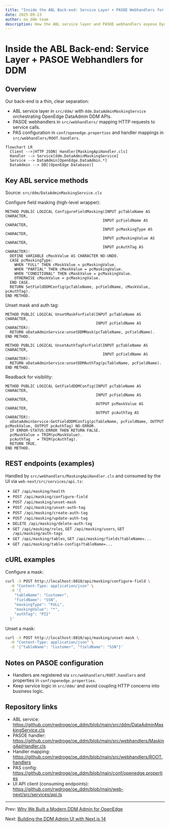```yaml
---
title: "Inside the ABL Back-end: Service Layer + PASOE Webhandlers for DDM"
date: 2025-09-23
author: oe_ddm team
description: How the ABL service layer and PASOE webhandlers expose Dynamic Data Masking as REST endpoints.
---
```


# Inside the ABL Back-end: Service Layer + PASOE Webhandlers for DDM

## Overview
Our back-end is a thin, clear separation:
- ABL service layer in `src/ddm/` with `ddm.DataAdminMaskingService` orchestrating OpenEdge DataAdmin DDM APIs.
- PASOE webhandlers in `src/webhandlers/` mapping HTTP requests to service calls.
- PAS configuration in `conf/openedge.properties` and handler mappings in `src/webhandlers/ROOT.handlers`.

```mermaid
flowchart LR
  Client -->|HTTP JSON| Handler[MaskingApiHandler.cls]
  Handler --> Service[ddm.DataAdminMaskingService]
  Service --> DataAdmin[OpenEdge.DataAdmin.*]
  DataAdmin --> DB[(OpenEdge Database)]
```

## Key ABL service methods
Source: `src/ddm/DataAdminMaskingService.cls`

Configure field masking (high-level wrapper):
```abl
METHOD PUBLIC LOGICAL ConfigureFieldMasking(INPUT pcTableName AS CHARACTER,
                                           INPUT pcFieldName AS CHARACTER,
                                           INPUT pcMaskingType AS CHARACTER,
                                           INPUT pcMaskingValue AS CHARACTER,
                                           INPUT pcAuthTag AS CHARACTER):
  DEFINE VARIABLE cMaskValue AS CHARACTER NO-UNDO.
  CASE pcMaskingType:
    WHEN "FULL" THEN cMaskValue = pcMaskingValue.
    WHEN "PARTIAL" THEN cMaskValue = pcMaskingValue.
    WHEN "CONDITIONAL" THEN cMaskValue = pcMaskingValue.
    OTHERWISE cMaskValue = pcMaskingValue.
  END CASE.
  RETURN SetFieldDDMConfig(pcTableName, pcFieldName, cMaskValue, pcAuthTag).
END METHOD.
```

Unset mask and auth tag:
```abl
METHOD PUBLIC LOGICAL UnsetMaskForField(INPUT pcTableName AS CHARACTER,
                                        INPUT pcFieldName AS CHARACTER):
  RETURN oDataAdminService:unsetDDMMask(pcTableName, pcFieldName).
END METHOD.

METHOD PUBLIC LOGICAL UnsetAuthTagForField(INPUT pcTableName AS CHARACTER,
                                           INPUT pcFieldName AS CHARACTER):
  RETURN oDataAdminService:unsetDDMAuthTag(pcTableName, pcFieldName).
END METHOD.
```

Readback for visibility:
```abl
METHOD PUBLIC LOGICAL GetFieldDDMConfig(INPUT pcTableName AS CHARACTER,
                                        INPUT pcFieldName AS CHARACTER,
                                        OUTPUT pcMaskValue AS CHARACTER,
                                        OUTPUT pcAuthTag AS CHARACTER):
  oDataAdminService:GetFieldDDMConfig(pcTableName, pcFieldName, OUTPUT pcMaskValue, OUTPUT pcAuthTag) NO-ERROR.
  IF ERROR-STATUS:ERROR THEN RETURN FALSE.
  pcMaskValue = TRIM(pcMaskValue).
  pcAuthTag   = TRIM(pcAuthTag).
  RETURN TRUE.
END METHOD.
```

## REST endpoints (examples)
Handled by `src/webhandlers/MaskingApiHandler.cls` and consumed by the UI via `web-next/src/services/api.ts`:
- `GET /api/masking/health`
- `POST /api/masking/configure-field`
- `POST /api/masking/unset-mask`
- `POST /api/masking/unset-auth-tag`
- `POST /api/masking/create-auth-tag`
- `POST /api/masking/update-auth-tag`
- `DELETE /api/masking/delete-auth-tag`
- `GET /api/masking/roles`, `GET /api/masking/users`, `GET /api/masking/auth-tags`
- `GET /api/masking/tables`, `GET /api/masking/fields?tableName=...`
- `GET /api/masking/table-configs?tableName=...`

## cURL examples
Configure a mask:
```bash
curl -X POST http://localhost:8810/api/masking/configure-field \
  -H "Content-Type: application/json" \
  -d '{
    "tableName": "Customer",
    "fieldName": "SSN",
    "maskingType": "FULL",
    "maskingValue": "*",
    "authTag": "PII"
  }'
```

Unset a mask:
```bash
curl -X POST http://localhost:8810/api/masking/unset-mask \
  -H "Content-Type: application/json" \
  -d '{"tableName": "Customer", "fieldName": "SSN"}'
```

## Notes on PASOE configuration
- Handlers are registered via `src/webhandlers/ROOT.handlers` and properties in `conf/openedge.properties`.
- Keep service logic in `src/ddm/` and avoid coupling HTTP concerns into business logic.

## Repository links
- ABL service: https://github.com/rwdroge/oe_ddm/blob/main/src/ddm/DataAdminMaskingService.cls
- PASOE handler: https://github.com/rwdroge/oe_ddm/blob/main/src/webhandlers/MaskingApiHandler.cls
- Handler mapping: https://github.com/rwdroge/oe_ddm/blob/main/src/webhandlers/ROOT.handlers
- PAS config: https://github.com/rwdroge/oe_ddm/blob/main/conf/openedge.properties
- UI API client (consuming endpoints): https://github.com/rwdroge/oe_ddm/blob/main/web-next/src/services/api.ts

---

Prev: [Why We Built a Modern DDM Admin for OpenEdge](./01-why-ddm-openedge.md)

Next: [Building the DDM Admin UI with Next.js 14](./03-frontend-admin-ui-nextjs.md)
